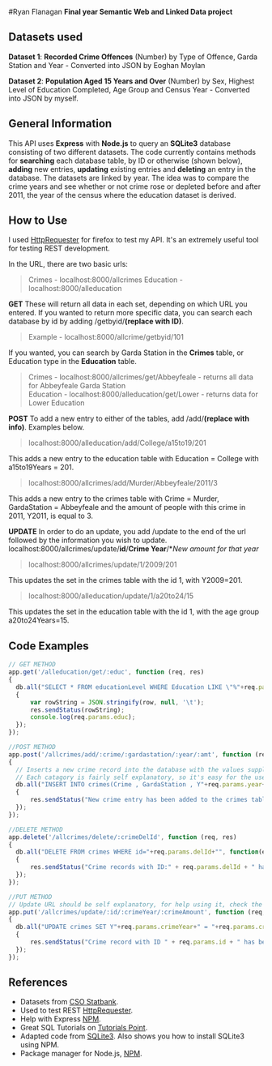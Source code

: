 #Ryan Flanagan
**Final year Semantic Web and Linked Data project**

## Datasets used

**Dataset 1**: **Recorded Crime Offences** (Number) by Type of Offence, Garda Station and
Year - Converted into JSON by Eoghan Moylan

**Dataset 2**: **Population Aged 15 Years and Over** (Number) by Sex, Highest Level of
Education Completed, Age Group and Census Year - Converted into JSON by myself.

## General Information

  This API uses **Express** with **Node.js** to query an **SQLite3** database consisting of two different datasets. The code currently contains methods for **searching** each database table, by ID or otherwise (shown below), **adding** new entries, **updating** existing entries and **deleting** an entry in the database. The datasets are linked by year. The idea was to compare the crime years and see whether or not crime rose or depleted before and after 2011, the year of the census where the education dataset is derived.
  
## How to Use
  I used [HttpRequester](https://addons.mozilla.org/en-us/firefox/addon/httprequester/) for firefox to test my API. It's an extremely useful tool for testing REST development.
  
  In the URL, there are two basic urls:
  
  >Crimes - localhost:8000/allcrimes
  >Education - localhost:8000/alleducation
  
**GET**
  These will return all data in each set, depending on which URL you entered. If you wanted to return more specific data, you can search each database by id by adding /getbyid/**(replace with ID)**.
  
  >Example - localhost:8000/allcrime/getbyid/101
  
  If you wanted, you can search by Garda Station in the **Crimes** table, or Education type in the **Education** table.
  
  >Crimes - localhost:8000/allcrimes/get/Abbeyfeale - returns all data for Abbeyfeale Garda Station       
  >Education - localhost:8000/alleducation/get/Lower - returns data for Lower Education
  
**POST**
  To add a new entry to either of the tables, add /add/**(replace with info)**. Examples below.
  >localhost:8000/alleducation/add/College/a15to19/201
  
  This adds a new entry to the education table with Education = College with a15to19Years = 201.
  
  >localhost:8000/allcrimes/add/Murder/Abbeyfeale/2011/3
  
  This adds a new entry to the crimes table with Crime = Murder, GardaStation = Abbeyfeale and the amount of people with this crime in 2011, Y2011, is equal to 3.
  
**UPDATE**
  In order to do an update, you add /update to the end of the url followed by the information you wish to update. localhost:8000/allcrimes/update/**id**/**Crime Year**/**New amount for that year*
  
  >localhost:8000/allcrimes/update/1/2009/201
  
  This updates the set in the crimes table with the id 1, with Y2009=201.
  
  >localhost:8000/alleducation/update/1/a20to24/15
  
  This updates the set in the education table with the id 1, with the age group a20to24Years=15.
  
  
## Code Examples

  ```javascript
  // GET METHOD
  app.get('/alleducation/get/:educ', function (req, res)
{
    db.all("SELECT * FROM educationLevel WHERE Education LIKE \"%"+req.params.educ+"%\"", function(err,row)
    {
        var rowString = JSON.stringify(row, null, '\t');
        res.sendStatus(rowString);
        console.log(req.params.educ);
    });
});

  //POST METHOD
  app.post('/allcrimes/add/:crime/:gardastation/:year/:amt', function (req, res)
{
    // Inserts a new crime record into the database with the values supplied by the user.
    // Each catagory is fairly self explanatory, so it's easy for the user to understand what to do.
    db.all("INSERT INTO crimes(Crime , GardaStation , Y"+req.params.year+") VALUES (\""+req.params.crime+"\", \""+req.params.gardastation+"\", "+req.params.amt+")", function(err,row)
    {
        res.sendStatus("New crime entry has been added to the crimes table.");
    });
});

  //DELETE METHOD
  app.delete('/allcrimes/delete/:crimeDelId', function (req, res)
{
    db.all("DELETE FROM crimes WHERE id="+req.params.delId+"", function(err,row)
    {
        res.sendStatus("Crime records with ID:" + req.params.delId + " have been deleted.");
    });
});

  //PUT METHOD
  // Update URL should be self explanatory, for help using it, check the README.md
app.put('/allcrimes/update/:id/:crimeYear/:crimeAmount', function (req, res)
{
    db.all("UPDATE crimes SET Y"+req.params.crimeYear+" = "+req.params.crimeAmount+"  WHERE id="+req.params.id+"", function(err,row)
    {
        res.sendStatus("Crime record with ID " + req.params.id + " has been updated with new values.");
    });
});

```

## References
- Datasets from [CSO Statbank](http://www.cso.ie/px/pxeirestat/statire/SelectTable/Omrade0.asp?Planguage=0).
- Used to test REST [HttpRequester](https://addons.mozilla.org/en-us/firefox/addon/httprequester/).
- Help with Express [NPM](https://www.npmjs.com/package/express).
- Great SQL Tutorials on [Tutorials Point](http://www.tutorialspoint.com/sql/).
- Adapted code from [SQLite3](https://www.npmjs.com/package/sqlite3). Also shows you how to install SQLite3 using NPM.
- Package manager for Node.js, [NPM](https://www.npmjs.com/).


  
  
  
  
